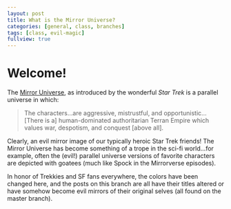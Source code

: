 ```yaml
---
layout: post
title: What is the Mirror Universe?
categories: [general, class, branches]
tags: [class, evil-magic]
fullview: true
---
```


# Welcome!

The [Mirror Universe](https://en.wikipedia.org/wiki/Mirror_Universe), as introduced by the wonderful _Star Trek_ is a parallel universe in which:
>The characters...are aggressive, mistrustful, and opportunistic... [There is a] human-dominated authoritarian Terran Empire which values war, despotism, and conquest [above all].

Clearly, an evil mirror image of our typically heroic Star Trek friends!
The Mirror Universe has become something of a trope in the sci-fi world...for example, often the (evil!) parallel universe versions of favorite characters are depicted with goatees (much like Spock in the Mirrorverse episodes). 


In honor of Trekkies and SF fans everywhere, the colors have been changed here, and the posts on this branch are all have their titles altered or have somehow become evil mirrors of their original selves (all found on the master branch).